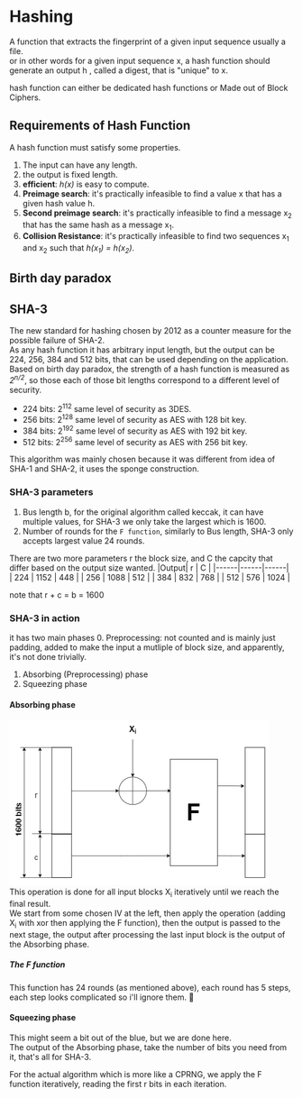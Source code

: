 # Hashing 
A function that extracts the fingerprint of a given input sequence usually a file.  
or in other words for a given input sequence x, a hash function should generate an output h , called a digest, that is "unique" to x.

hash function can either be dedicated hash functions or Made out of Block Ciphers.
## Requirements of Hash Function
A hash function must satisfy some properties.
1. The input can have any length.
2. the output is fixed length.
3. **efficient**: *h(x)* is easy to compute.
4. **Preimage search**: it's practically infeasible to find a value x that has a given hash value h.
5. **Second preimage search**: it's practically infeasible to find a message x<sub>2</sub> that has the same hash as a message x<sub>1</sub>.
6. **Collision Resistance**: it's practically infeasible to find two sequences x<sub>1</sub> and x<sub>2</sub> such that *h(x<sub>1</sub>) = h(x<sub>2</sub>)*.

## Birth day paradox
## SHA-3
The new standard for hashing chosen by 2012 as a counter measure for the possible failure of SHA-2.  
As any hash function it has arbitrary input length, but the output can be 224, 256, 384 and 512 bits, that can be used depending on the application.  
Based on birth day paradox, the strength of a hash function is measured as *2<sup>n/2</sup>*, so those each of those bit lengths correspond to a different level of security.  
- 224 bits: 2<sup>112</sup> same level of security as 3DES.
- 256 bits: 2<sup>128</sup> same level of security as AES with 128 bit key.
- 384 bits: 2<sup>192</sup> same level of security as AES with 192 bit key.
- 512 bits: 2<sup>256</sup> same level of security as AES with 256 bit key.

This algorithm was mainly chosen because it was different from idea of SHA-1 and SHA-2, it uses the sponge construction.

### SHA-3 parameters 
1. Bus length b, for the original algorithm called keccak, it can have multiple values, for SHA-3 we only take the largest which is 1600.
2. Number of rounds for the `F function`, similarly to Bus length, SHA-3 only accepts largest value 24 rounds.

There are two more parameters r the block size, and C the capcity that differ based on the output size wanted.
|Output|   r  |   C  |
|------|------|------|
|  224 | 1152 |  448 |
|  256 | 1088 |  512 |
|  384 |  832 |  768 |
|  512 |  576 | 1024 |

note that r + c = b = 1600
### SHA-3 in action 
it has two main phases 
0. Preprocessing: not counted and is mainly just padding, added to make the input a mutliple of block size, and apparently, it's not done trivially.
1. Absorbing (Preprocessing) phase 
2. Squeezing phase

#### Absorbing phase
![block](../images/Ch11-SHA3-block.png)  
This operation is done for all input blocks X<sub>i</sub> iteratively until we reach the final result.   
We start from some chosen IV at the left, then apply the operation (adding X<sub>i</sub> with xor then applying the F function), then the output is passed to the next stage, the output after processing the last input block is the output of the Absorbing phase.

##### The F function 
This function has 24 rounds (as mentioned above), each round has 5 steps, each step looks complicated so i'll ignore them. &#128578;

#### Squeezing phase 
This might seem a bit out of the blue, but we are done here.  
The output of the Absorbing phase, take the number of bits you need from it, that's all for SHA-3.  

For the actual algorithm which is more like a CPRNG, we apply the F function iteratively, reading the first r bits in each iteration.  

